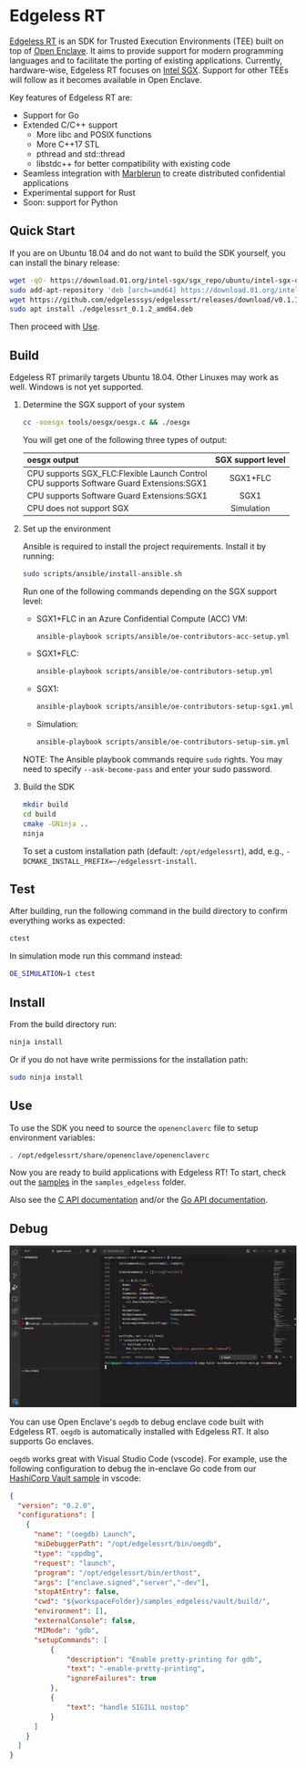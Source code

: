 # Edgeless RT
[Edgeless RT](https://edgeless.systems) is an SDK for Trusted Execution Environments (TEE) built on top of [Open Enclave](https://github.com/openenclave/openenclave). It aims to provide support for modern programming languages and to facilitate the porting of existing applications.
Currently, hardware-wise, Edgeless RT focuses on [Intel SGX](https://software.intel.com/en-us/sgx). Support for other TEEs will follow as it becomes available in Open Enclave.

Key features of Edgeless RT are:
* Support for Go
* Extended C/C++ support
  * More libc and POSIX functions
  * More C++17 STL
  * pthread and std::thread
  * libstdc++ for better compatibility with existing code
* Seamless integration with [Marblerun](https://github.com/edgelesssys/marblerun) to create distributed confidential applications
* Experimental support for Rust
* Soon: support for Python

## Quick Start
If you are on Ubuntu 18.04 and do not want to build the SDK yourself, you can install the binary release:
```bash
wget -qO- https://download.01.org/intel-sgx/sgx_repo/ubuntu/intel-sgx-deb.key | sudo apt-key add
sudo add-apt-repository 'deb [arch=amd64] https://download.01.org/intel-sgx/sgx_repo/ubuntu bionic main'
wget https://github.com/edgelesssys/edgelessrt/releases/download/v0.1.1/edgelessrt_0.1.2_amd64.deb
sudo apt install ./edgelessrt_0.1.2_amd64.deb
```
Then proceed with [Use](#use).

## Build
Edgeless RT primarily targets Ubuntu 18.04. Other Linuxes may work as well. Windows is not yet supported.

1. Determine the SGX support of your system
   ```bash
   cc -ooesgx tools/oesgx/oesgx.c && ./oesgx
   ```
   You will get one of the following three types of output:

   |                                oesgx output | SGX support level |
   |:--------------------------------------------|:------------------:|
   | CPU supports SGX_FLC:Flexible Launch Control<br>CPU supports Software Guard Extensions:SGX1| SGX1+FLC          |
   | CPU supports Software Guard Extensions:SGX1 | SGX1              |
   | CPU does not support SGX                    |   Simulation      |

2. Set up the environment

   Ansible is required to install the project requirements. Install it by running:
   ```bash
   sudo scripts/ansible/install-ansible.sh
   ```

   Run one of the following commands depending on the SGX support level:

   * SGX1+FLC in an Azure Confidential Compute (ACC) VM:
     ```bash
     ansible-playbook scripts/ansible/oe-contributors-acc-setup.yml
     ```

   * SGX1+FLC:
     ```bash
     ansible-playbook scripts/ansible/oe-contributors-setup.yml
     ```

   * SGX1:
     ```bash
     ansible-playbook scripts/ansible/oe-contributors-setup-sgx1.yml
     ```

   * Simulation:
     ```bash
     ansible-playbook scripts/ansible/oe-contributors-setup-sim.yml
     ```

   NOTE: The Ansible playbook commands require `sudo` rights. You may need to specify `--ask-become-pass` and enter your sudo password.

3. Build the SDK
   ```bash
   mkdir build
   cd build
   cmake -GNinja ..
   ninja
   ```
   To set a custom installation path (default: `/opt/edgelessrt`), add, e.g., `-DCMAKE_INSTALL_PREFIX=~/edgelessrt-install`.

## Test
After building, run the following command in the build directory to confirm everything works as expected:

```bash
ctest
```

In simulation mode run this command instead:
```bash
OE_SIMULATION=1 ctest
```

## Install
From the build directory run:
```bash
ninja install
```
Or if you do not have write permissions for the installation path:
```bash
sudo ninja install
```

## Use
To use the SDK you need to source the `openenclaverc` file to setup environment variables:
```bash
. /opt/edgelessrt/share/openenclave/openenclaverc
```

Now you are ready to build applications with Edgeless RT! To start, check out the [samples](samples_edgeless/README.md) in the `samples_edgeless` folder.

Also see the [C API documentation](https://edgelesssys.github.io/edgelessrt) and/or the [Go API documentation](https://pkg.go.dev/github.com/edgelesssys/ertgolib).

## Debug
![debugging with vscode](samples_edgeless/go_debugging_vscode.gif)

You can use Open Enclave's `oegdb` to debug enclave code built with Edgeless RT. `oegdb` is automatically installed with Edgeless RT. It also supports Go enclaves.

`oegdb` works great with Visual Studio Code (vscode). For example, use the following configuration to debug the in-enclave Go code from our [HashiCorp Vault sample](samples_edgeless/vault/README.md) in vscode:

```json
{
  "version": "0.2.0",
  "configurations": [
    {
      "name": "(oegdb) Launch",
      "miDebuggerPath": "/opt/edgelessrt/bin/oegdb",
      "type": "cppdbg",
      "request": "launch",
      "program": "/opt/edgelessrt/bin/erthost",
      "args": ["enclave.signed","server","-dev"],
      "stopAtEntry": false,
      "cwd": "${workspaceFolder}/samples_edgeless/vault/build/",
      "environment": [],
      "externalConsole": false,
      "MIMode": "gdb",
      "setupCommands": [
          {
              "description": "Enable pretty-printing for gdb",
              "text": "-enable-pretty-printing",
              "ignoreFailures": true
          },
          {
              "text": "handle SIGILL nostop"
          }
      ]
    }
  ]
}
```
